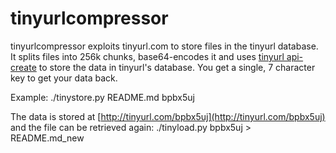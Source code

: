 tinyurlcompressor
=================

tinyurlcompressor exploits tinyurl.com to store files in the tinyurl database. It splits files into 256k chunks, base64-encodes it and uses [tinyurl api-create](http://tinyurl.com/api-create.php?url=http://DATA) to store the data in tinyurl's database. You get a single, 7 character key to get your data back.

Example:
	./tinystore.py README.md
	bpbx5uj

The data is stored at [http://tinyurl.com/bpbx5uj](http://tinyurl.com/bpbx5uj) and the file can be retrieved again:
	./tinyload.py bpbx5uj > README.md_new
